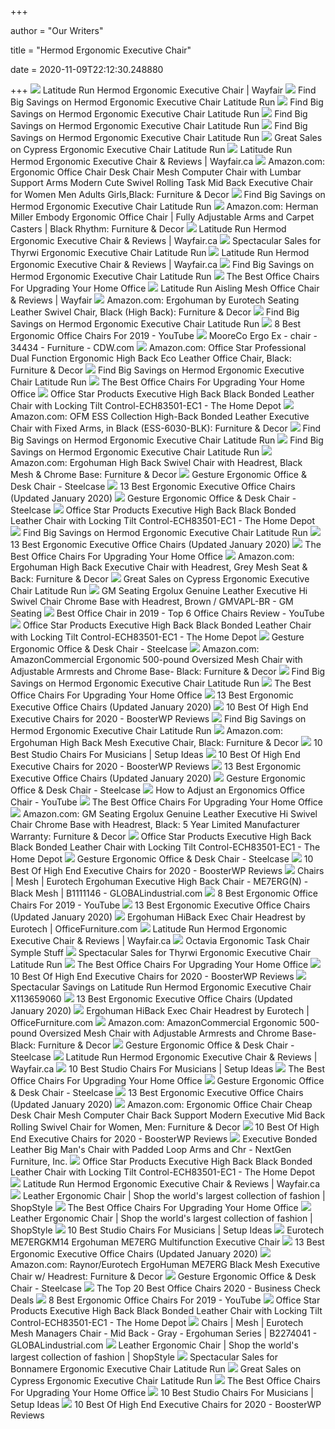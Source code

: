 +++
        
author = "Our Writers"
        
title = "Hermod Ergonomic Executive Chair"
        
date = 2020-11-09T22:12:30.248880
        
+++
[ ![](https://secure.img1-fg.wfcdn.com/im/26595175/compr-r85/1001/100194059/hermod-ergonomic-executive-chair.jpg)](https://secure.img1-fg.wfcdn.com/im/26595175/compr-r85/1001/100194059/hermod-ergonomic-executive-chair.jpg) Latitude Run Hermod Ergonomic Executive Chair | Wayfair
[ ![](https://images.prod.meredith.com/product/d571b4424ca4ec0eadf1b1fa6b78093c/1574939849573/l/hermod-ergonomic-mesh-office-chair-latitude-run)](https://images.prod.meredith.com/product/d571b4424ca4ec0eadf1b1fa6b78093c/1574939849573/l/hermod-ergonomic-mesh-office-chair-latitude-run) Find Big Savings on Hermod Ergonomic Executive Chair Latitude Run
[ ![](https://images.prod.meredith.com/product/cd1b8b0d06886b7a6285201166424816/1587895512374/m/bonnaford-ergonomic-executive-chair-latitude-run)](https://images.prod.meredith.com/product/cd1b8b0d06886b7a6285201166424816/1587895512374/m/bonnaford-ergonomic-executive-chair-latitude-run) Find Big Savings on Hermod Ergonomic Executive Chair Latitude Run
[ ![](https://images.prod.meredith.com/product/c4eedcf6413b6eaf7d1c60d4455266f4/1587895508028/m/bellefield-ergonomic-executive-chair-latitude-run)](https://images.prod.meredith.com/product/c4eedcf6413b6eaf7d1c60d4455266f4/1587895508028/m/bellefield-ergonomic-executive-chair-latitude-run) Find Big Savings on Hermod Ergonomic Executive Chair Latitude Run
[ ![](https://images.prod.meredith.com/product/a219d1b5cc75694f7267e7946fa46986/1594964299647/m/adrinne-ergonomic-executive-chair-latitude-run)](https://images.prod.meredith.com/product/a219d1b5cc75694f7267e7946fa46986/1594964299647/m/adrinne-ergonomic-executive-chair-latitude-run) Find Big Savings on Hermod Ergonomic Executive Chair Latitude Run
[ ![](https://images.prod.meredith.com/product/1dec98e60e9ccc5c433aee76a9a1da63/1574936824198/l/cypress-ergonomic-executive-chair-latitude-run)](https://images.prod.meredith.com/product/1dec98e60e9ccc5c433aee76a9a1da63/1574936824198/l/cypress-ergonomic-executive-chair-latitude-run) Great Sales on Cypress Ergonomic Executive Chair Latitude Run
[ ![](https://secure.img1-fg.wfcdn.com/im/34678953/resize-h800-w800%5Ecompr-r85/1047/104713246/Hermod+Ergonomic+Executive+Chair.jpg)](https://secure.img1-fg.wfcdn.com/im/34678953/resize-h800-w800%5Ecompr-r85/1047/104713246/Hermod+Ergonomic+Executive+Chair.jpg) Latitude Run Hermod Ergonomic Executive Chair & Reviews | Wayfair.ca
[ ![](https://m.media-amazon.com/images/I/714LVSU66HL._AC_UL400_.jpg)](https://m.media-amazon.com/images/I/714LVSU66HL._AC_UL400_.jpg) Amazon.com: Ergonomic Office Chair Desk Chair Mesh Computer Chair with  Lumbar Support Arms Modern Cute Swivel Rolling Task Mid Back Executive Chair  for Women Men Adults Girls,Black: Furniture & Decor
[ ![](https://images.prod.meredith.com/product/ee7c15df19a56ffdda4a907a1e75bd7e/1576490524398/m/nilde-ergonomic-executive-chair-latitude-run)](https://images.prod.meredith.com/product/ee7c15df19a56ffdda4a907a1e75bd7e/1576490524398/m/nilde-ergonomic-executive-chair-latitude-run) Find Big Savings on Hermod Ergonomic Executive Chair Latitude Run
[ ![](https://images-na.ssl-images-amazon.com/images/I/61vsHNwGGWL._AC_SL1500_.jpg)](https://images-na.ssl-images-amazon.com/images/I/61vsHNwGGWL._AC_SL1500_.jpg) Amazon.com: Herman Miller Embody Ergonomic Office Chair | Fully Adjustable  Arms and Carpet Casters | Black Rhythm: Furniture & Decor
[ ![](https://secure.img1-fg.wfcdn.com/im/46029866/resize-h800-w800%5Ecompr-r85/1047/104713247/Hermod+Ergonomic+Executive+Chair.jpg)](https://secure.img1-fg.wfcdn.com/im/46029866/resize-h800-w800%5Ecompr-r85/1047/104713247/Hermod+Ergonomic+Executive+Chair.jpg) Latitude Run Hermod Ergonomic Executive Chair & Reviews | Wayfair.ca
[ ![](https://images.prod.meredith.com/product/ff0811cb46ab96d568db7e3faa1134d7/1579514515119/l/thyrwi-ergonomic-executive-chair-latitude-run)](https://images.prod.meredith.com/product/ff0811cb46ab96d568db7e3faa1134d7/1579514515119/l/thyrwi-ergonomic-executive-chair-latitude-run) Spectacular Sales for Thyrwi Ergonomic Executive Chair Latitude Run
[ ![](https://secure.img1-fg.wfcdn.com/im/10881141/resize-h800-w800%5Ecompr-r85/1047/104713237/Hermod+Ergonomic+Executive+Chair.jpg)](https://secure.img1-fg.wfcdn.com/im/10881141/resize-h800-w800%5Ecompr-r85/1047/104713237/Hermod+Ergonomic+Executive+Chair.jpg) Latitude Run Hermod Ergonomic Executive Chair & Reviews | Wayfair.ca
[ ![](https://images.prod.meredith.com/product/735a78fb9bd311f2f6df46991b4d4b9d/1594963789220/m/alovinard-ergonomic-executive-chair-latitude-run)](https://images.prod.meredith.com/product/735a78fb9bd311f2f6df46991b4d4b9d/1594963789220/m/alovinard-ergonomic-executive-chair-latitude-run) Find Big Savings on Hermod Ergonomic Executive Chair Latitude Run
[ ![](https://thumbor.forbes.com/thumbor/fit-in/1200x0/filters%3Aformat%28jpg%29/https%3A%2F%2Fspecials-images.forbesimg.com%2Fimageserve%2F5eea4dae1b50250006e83cab%2F0x0.jpg%3FcropX1%3D0%26cropX2%3D800%26cropY1%3D233%26cropY2%3D683)](https://thumbor.forbes.com/thumbor/fit-in/1200x0/filters%3Aformat%28jpg%29/https%3A%2F%2Fspecials-images.forbesimg.com%2Fimageserve%2F5eea4dae1b50250006e83cab%2F0x0.jpg%3FcropX1%3D0%26cropX2%3D800%26cropY1%3D233%26cropY2%3D683) The Best Office Chairs For Upgrading Your Home Office
[ ![](https://secure.img1-fg.wfcdn.com/im/23468567/compr-r85/8573/85732987/aisling-mesh-office-chair.jpg)](https://secure.img1-fg.wfcdn.com/im/23468567/compr-r85/8573/85732987/aisling-mesh-office-chair.jpg) Latitude Run Aisling Mesh Office Chair & Reviews | Wayfair
[ ![](https://images-na.ssl-images-amazon.com/images/I/81OUVcLNMvL._AC_SY741_.jpg)](https://images-na.ssl-images-amazon.com/images/I/81OUVcLNMvL._AC_SY741_.jpg) Amazon.com: Ergohuman by Eurotech Seating Leather Swivel Chair, Black (High  Back): Furniture & Decor
[ ![](https://images.prod.meredith.com/product/e53ae01f16766aa59618f964232012d7/1594965062283/m/alonie-ergonomic-executive-chair-latitude-run)](https://images.prod.meredith.com/product/e53ae01f16766aa59618f964232012d7/1594965062283/m/alonie-ergonomic-executive-chair-latitude-run) Find Big Savings on Hermod Ergonomic Executive Chair Latitude Run
[ ![](https://i.ytimg.com/vi/jcs9srbVTr0/hqdefault.jpg)](https://i.ytimg.com/vi/jcs9srbVTr0/hqdefault.jpg) 8 Best Ergonomic Office Chairs For 2019 - YouTube
[ ![](https://webobjects2.cdw.com/is/image/CDW/2228366?wid=784&hei=477&resMode=bilin&fit=fit,1)](https://webobjects2.cdw.com/is/image/CDW/2228366?wid=784&hei=477&resMode=bilin&fit=fit,1) MooreCo Ergo Ex - chair - 34434 - Furniture - CDW.com
[ ![](https://images-na.ssl-images-amazon.com/images/I/81556XO4GcL._AC_SL1500_.jpg)](https://images-na.ssl-images-amazon.com/images/I/81556XO4GcL._AC_SL1500_.jpg) Amazon.com: Office Star Professional Dual Function Ergonomic High Back Eco  Leather Office Chair, Black: Furniture & Decor
[ ![](https://images.prod.meredith.com/product/1f9ab94286685e46150cfca693f9e250/1587895429993/m/almida-ergonomic-executive-chair-latitude-run)](https://images.prod.meredith.com/product/1f9ab94286685e46150cfca693f9e250/1587895429993/m/almida-ergonomic-executive-chair-latitude-run) Find Big Savings on Hermod Ergonomic Executive Chair Latitude Run
[ ![](https://thumbor.forbes.com/thumbor/276x420/https://specials-images.forbesimg.com/imageserve/5f203f62953761c471e7740d/960x0.jpg?fit=scale)](https://thumbor.forbes.com/thumbor/276x420/https://specials-images.forbesimg.com/imageserve/5f203f62953761c471e7740d/960x0.jpg?fit=scale) The Best Office Chairs For Upgrading Your Home Office
[ ![](https://images.homedepot-static.com/productImages/f6da00cc-e72c-427d-ad67-221548ca1e88/svn/espresso-bonded-leather-office-star-products-executive-chairs-ech83501-ec1-64_1000.jpg)](https://images.homedepot-static.com/productImages/f6da00cc-e72c-427d-ad67-221548ca1e88/svn/espresso-bonded-leather-office-star-products-executive-chairs-ech83501-ec1-64_1000.jpg) Office Star Products Executive High Back Black Bonded Leather Chair with  Locking Tilt Control-ECH83501-EC1 - The Home Depot
[ ![](https://images-na.ssl-images-amazon.com/images/I/71Oc8JB0nBL._AC_SX679_.jpg)](https://images-na.ssl-images-amazon.com/images/I/71Oc8JB0nBL._AC_SX679_.jpg) Amazon.com: OFM ESS Collection High-Back Bonded Leather Executive Chair  with Fixed Arms, in Black (ESS-6030-BLK): Furniture & Decor
[ ![](https://images.prod.meredith.com/product/b7518ad37b6dc8dd6513d5305cbd4acf/1576490514748/m/nilde-ergonomic-executive-chair-latitude-run)](https://images.prod.meredith.com/product/b7518ad37b6dc8dd6513d5305cbd4acf/1576490514748/m/nilde-ergonomic-executive-chair-latitude-run) Find Big Savings on Hermod Ergonomic Executive Chair Latitude Run
[ ![](https://images.prod.meredith.com/product/21748db43b56ad8c4f6b6620e459d8cc/1587895430862/m/bonnameade-ergonomic-executive-chair-latitude-run)](https://images.prod.meredith.com/product/21748db43b56ad8c4f6b6620e459d8cc/1587895430862/m/bonnameade-ergonomic-executive-chair-latitude-run) Find Big Savings on Hermod Ergonomic Executive Chair Latitude Run
[ ![](https://images-na.ssl-images-amazon.com/images/I/817Kv-37iXL._AC_SY741_.jpg)](https://images-na.ssl-images-amazon.com/images/I/817Kv-37iXL._AC_SY741_.jpg) Amazon.com: Ergohuman High Back Swivel Chair with Headrest, Black Mesh &  Chrome Base: Furniture & Decor
[ ![](https://steelcase-res.cloudinary.com/image/upload/c_fill,dpr_auto,q_70,h_656,w_1166/v1590006833/www.steelcase.com/2020/05/20/20-0140277.jpg)](https://steelcase-res.cloudinary.com/image/upload/c_fill,dpr_auto,q_70,h_656,w_1166/v1590006833/www.steelcase.com/2020/05/20/20-0140277.jpg) Gesture Ergonomic Office & Desk Chair - Steelcase
[ ![](https://chairsbuddy.com/wp-content/uploads/2018/10/Best-ergonomic-executive-office-chair-6-1-266x300.jpg)](https://chairsbuddy.com/wp-content/uploads/2018/10/Best-ergonomic-executive-office-chair-6-1-266x300.jpg) 13 Best Ergonomic Executive Office Chairs (Updated January 2020)
[ ![](https://steelcase-res.cloudinary.com/image/upload/c_fill,dpr_auto,q_70,h_656,w_1166/v1590006825/www.steelcase.com/2020/05/20/20-0140276.jpg)](https://steelcase-res.cloudinary.com/image/upload/c_fill,dpr_auto,q_70,h_656,w_1166/v1590006825/www.steelcase.com/2020/05/20/20-0140276.jpg) Gesture Ergonomic Office & Desk Chair - Steelcase
[ ![](https://images.homedepot-static.com/productImages/ad93cd9a-7a7a-426c-a67d-f7a62ba67614/svn/espresso-bonded-leather-office-star-products-executive-chairs-ech83501-ec1-66_600.jpg)](https://images.homedepot-static.com/productImages/ad93cd9a-7a7a-426c-a67d-f7a62ba67614/svn/espresso-bonded-leather-office-star-products-executive-chairs-ech83501-ec1-66_600.jpg) Office Star Products Executive High Back Black Bonded Leather Chair with  Locking Tilt Control-ECH83501-EC1 - The Home Depot
[ ![](https://images.prod.meredith.com/product/ac601553bf979a8285a42ef1bfd3ec03/1585217151013/m/latitude-run-bettye-ergonomic-executive-chair-x113535614)](https://images.prod.meredith.com/product/ac601553bf979a8285a42ef1bfd3ec03/1585217151013/m/latitude-run-bettye-ergonomic-executive-chair-x113535614) Find Big Savings on Hermod Ergonomic Executive Chair Latitude Run
[ ![](https://chairsbuddy.com/wp-content/uploads/2018/10/Best-ergonomic-executive-office-chair-1-1-240x300.jpg)](https://chairsbuddy.com/wp-content/uploads/2018/10/Best-ergonomic-executive-office-chair-1-1-240x300.jpg) 13 Best Ergonomic Executive Office Chairs (Updated January 2020)
[ ![](https://specials-images.forbesimg.com/imageserve/5eea4d186ef66b0006115587/0x800.jpg?fit=scale)](https://specials-images.forbesimg.com/imageserve/5eea4d186ef66b0006115587/0x800.jpg?fit=scale) The Best Office Chairs For Upgrading Your Home Office
[ ![](https://images-na.ssl-images-amazon.com/images/I/715z0a5f3xL._AC_SL1453_.jpg)](https://images-na.ssl-images-amazon.com/images/I/715z0a5f3xL._AC_SL1453_.jpg) Amazon.com: Ergohuman High Back Executive Chair with Headrest, Grey Mesh  Seat & Back: Furniture & Decor
[ ![](https://images.prod.meredith.com/product/dc17852e8858466f87d3714adc7f6d34/1576404240157/m/reliford-ergonomic-executive-chair-latitude-run)](https://images.prod.meredith.com/product/dc17852e8858466f87d3714adc7f6d34/1576404240157/m/reliford-ergonomic-executive-chair-latitude-run) Great Sales on Cypress Ergonomic Executive Chair Latitude Run
[ ![](http://www.gmseating.com/uploads/33f72380da2a54ee94774eaef416e9a9.jpg)](http://www.gmseating.com/uploads/33f72380da2a54ee94774eaef416e9a9.jpg) GM Seating Ergolux Genuine Leather Executive Hi Swivel Chair Chrome Base  with Headrest, Brown / GMVAPL-BR - GM Seating
[ ![](https://i.ytimg.com/vi/MWdLy98YNfA/maxresdefault.jpg)](https://i.ytimg.com/vi/MWdLy98YNfA/maxresdefault.jpg) Best Office Chair in 2019 - Top 6 Office Chairs Review - YouTube
[ ![](https://images.homedepot-static.com/productImages/6cff4118-01c9-4490-a339-b2dba0522173/svn/espresso-bonded-leather-office-star-products-executive-chairs-ech83501-ec1-e1_600.jpg)](https://images.homedepot-static.com/productImages/6cff4118-01c9-4490-a339-b2dba0522173/svn/espresso-bonded-leather-office-star-products-executive-chairs-ech83501-ec1-e1_600.jpg) Office Star Products Executive High Back Black Bonded Leather Chair with  Locking Tilt Control-ECH83501-EC1 - The Home Depot
[ ![](https://steelcase-res.cloudinary.com/image/upload/c_fill,dpr_auto,q_70,h_656,w_1166/v1590006842/www.steelcase.com/2020/05/20/20-0140278.jpg)](https://steelcase-res.cloudinary.com/image/upload/c_fill,dpr_auto,q_70,h_656,w_1166/v1590006842/www.steelcase.com/2020/05/20/20-0140278.jpg) Gesture Ergonomic Office & Desk Chair - Steelcase
[ ![](https://images-na.ssl-images-amazon.com/images/I/816LyragCJL._AC_SY679_.jpg)](https://images-na.ssl-images-amazon.com/images/I/816LyragCJL._AC_SY679_.jpg) Amazon.com: AmazonCommercial Ergonomic 500-pound Oversized Mesh Chair with  Adjustable Armrests and Chrome Base- Black: Furniture & Decor
[ ![](https://images.prod.meredith.com/product/b6b79a0893b16674e1a3d7d0be4e9597/1579277033517/m/shauntrelle-ergonomic-executive-chair-latitude-run)](https://images.prod.meredith.com/product/b6b79a0893b16674e1a3d7d0be4e9597/1579277033517/m/shauntrelle-ergonomic-executive-chair-latitude-run) Find Big Savings on Hermod Ergonomic Executive Chair Latitude Run
[ ![](https://specials-images.forbesimg.com/imageserve/5f203fec18e24c071bd3f73e/960x0.jpg?fit=scale)](https://specials-images.forbesimg.com/imageserve/5f203fec18e24c071bd3f73e/960x0.jpg?fit=scale) The Best Office Chairs For Upgrading Your Home Office
[ ![](https://chairsbuddy.com/wp-content/uploads/2018/10/Best-ergonomic-executive-office-chair-3-150x150.jpg)](https://chairsbuddy.com/wp-content/uploads/2018/10/Best-ergonomic-executive-office-chair-3-150x150.jpg) 13 Best Ergonomic Executive Office Chairs (Updated January 2020)
[ ![](https://boosterwp.com/reviews/wp-content/uploads/2020/02/B06XCBP7SB.jpg)](https://boosterwp.com/reviews/wp-content/uploads/2020/02/B06XCBP7SB.jpg) 10 Best Of High End Executive Chairs for 2020 - BoosterWP Reviews
[ ![](https://images.prod.meredith.com/product/0fbb13b250d9c4597c8cc48064bff37b/1594962782602/m/adrio-ergonomic-executive-chair-latitude-run)](https://images.prod.meredith.com/product/0fbb13b250d9c4597c8cc48064bff37b/1594962782602/m/adrio-ergonomic-executive-chair-latitude-run) Find Big Savings on Hermod Ergonomic Executive Chair Latitude Run
[ ![](https://images-na.ssl-images-amazon.com/images/I/71HulPJlzGL._AC_SL1238_.jpg)](https://images-na.ssl-images-amazon.com/images/I/71HulPJlzGL._AC_SL1238_.jpg) Amazon.com: Ergohuman High Back Mesh Executive Chair, Black: Furniture &  Decor
[ ![](https://484474-1525900-raikfcquaxqncofqfm.stackpathdns.com/wp-content/uploads/2020/01/Best-Studio-Chair-For-Musicians-Bad-Back-Good-Posture-Office-ANGEL-QUEEN-Ergonomic-Office-Desk-Chair-High-Back-Mesh-Desk-Footrest.jpg)](https://484474-1525900-raikfcquaxqncofqfm.stackpathdns.com/wp-content/uploads/2020/01/Best-Studio-Chair-For-Musicians-Bad-Back-Good-Posture-Office-ANGEL-QUEEN-Ergonomic-Office-Desk-Chair-High-Back-Mesh-Desk-Footrest.jpg) 10 Best Studio Chairs For Musicians | Setup Ideas
[ ![](https://boosterwp.com/reviews/wp-content/uploads/2020/02/B07T5BD5BK.jpg)](https://boosterwp.com/reviews/wp-content/uploads/2020/02/B07T5BD5BK.jpg) 10 Best Of High End Executive Chairs for 2020 - BoosterWP Reviews
[ ![](https://chairsbuddy.com/wp-content/uploads/2018/10/Best-ergonomic-executive-office-chair-4-1-300x300.jpg)](https://chairsbuddy.com/wp-content/uploads/2018/10/Best-ergonomic-executive-office-chair-4-1-300x300.jpg) 13 Best Ergonomic Executive Office Chairs (Updated January 2020)
[ ![](https://s3.amazonaws.com/steelcase.fsl/pve/prod/scene/5e/5e0f1506e7684e4b8880e59acc252436/0b7cd3c9-ca5a-41e8-b4c3-73a9977e1e9b.png)](https://s3.amazonaws.com/steelcase.fsl/pve/prod/scene/5e/5e0f1506e7684e4b8880e59acc252436/0b7cd3c9-ca5a-41e8-b4c3-73a9977e1e9b.png) Gesture Ergonomic Office & Desk Chair - Steelcase
[ ![](https://i.ytimg.com/vi/LiJ9sU_cqLc/maxresdefault.jpg)](https://i.ytimg.com/vi/LiJ9sU_cqLc/maxresdefault.jpg) How to Adjust an Ergonomics Office Chair - YouTube
[ ![](https://specials-images.forbesimg.com/imageserve/5eea4a651b50250006e83c78/960x0.jpg?fit=scale)](https://specials-images.forbesimg.com/imageserve/5eea4a651b50250006e83c78/960x0.jpg?fit=scale) The Best Office Chairs For Upgrading Your Home Office
[ ![](https://images-na.ssl-images-amazon.com/images/I/61P54rBoTDL._AC_SY879_.jpg)](https://images-na.ssl-images-amazon.com/images/I/61P54rBoTDL._AC_SY879_.jpg) Amazon.com: GM Seating Ergolux Genuine Leather Executive Hi Swivel Chair  Chrome Base with Headrest, Black: 5 Year Limited Manufacturer Warranty:  Furniture & Decor
[ ![](https://images.homedepot-static.com/productImages/458d977e-d230-428e-b46e-0d78d02452d3/svn/black-boss-office-executive-chairs-b8701-64_600.jpg)](https://images.homedepot-static.com/productImages/458d977e-d230-428e-b46e-0d78d02452d3/svn/black-boss-office-executive-chairs-b8701-64_600.jpg) Office Star Products Executive High Back Black Bonded Leather Chair with  Locking Tilt Control-ECH83501-EC1 - The Home Depot
[ ![](https://steelcase-res.cloudinary.com/image/upload/c_fill,dpr_auto,q_70,h_656,w_1166/v1590006811/www.steelcase.com/2020/05/20/20-0140271.jpg)](https://steelcase-res.cloudinary.com/image/upload/c_fill,dpr_auto,q_70,h_656,w_1166/v1590006811/www.steelcase.com/2020/05/20/20-0140271.jpg) Gesture Ergonomic Office & Desk Chair - Steelcase
[ ![](https://boosterwp.com/reviews/wp-content/uploads/2020/02/B07SQ6P58L.jpg)](https://boosterwp.com/reviews/wp-content/uploads/2020/02/B07SQ6P58L.jpg) 10 Best Of High End Executive Chairs for 2020 - BoosterWP Reviews
[ ![](https://images.globalindustrial.com/images/500x500/me7erg-new-front.jpg?t=1379044800000)](https://images.globalindustrial.com/images/500x500/me7erg-new-front.jpg?t=1379044800000) Chairs | Mesh | Eurotech Ergohuman Executive High Back Chair - ME7ERG(N) -  Black Mesh | B1111146 - GLOBALindustrial.com
[ ![](https://i.ytimg.com/vi/BXipp4ntv1c/maxresdefault.jpg)](https://i.ytimg.com/vi/BXipp4ntv1c/maxresdefault.jpg) 8 Best Ergonomic Office Chairs For 2019 - YouTube
[ ![](https://chairsbuddy.com/wp-content/uploads/2018/10/Best-ergonomic-executive-office-chair-5-1-300x300.jpg)](https://chairsbuddy.com/wp-content/uploads/2018/10/Best-ergonomic-executive-office-chair-5-1-300x300.jpg) 13 Best Ergonomic Executive Office Chairs (Updated January 2020)
[ ![](https://s7d9.scene7.com/is/image/OfficeFurniturecom/ME8ERGLO-Blk-angle?$Product_Listing$)](https://s7d9.scene7.com/is/image/OfficeFurniturecom/ME8ERGLO-Blk-angle?$Product_Listing$) Ergohuman HiBack Exec Chair Headrest by Eurotech | OfficeFurniture.com
[ ![](https://secure.img1-fg.wfcdn.com/im/22075612/resize-h800-w800%5Ecompr-r85/1047/104713241/Hermod+Ergonomic+Executive+Chair.jpg)](https://secure.img1-fg.wfcdn.com/im/22075612/resize-h800-w800%5Ecompr-r85/1047/104713241/Hermod+Ergonomic+Executive+Chair.jpg) Latitude Run Hermod Ergonomic Executive Chair & Reviews | Wayfair.ca
[ ![](https://secure.img1-fg.wfcdn.com/im/83634742/resize-h400-w400%5Ecompr-r85/7959/79597864/.jpg)](https://secure.img1-fg.wfcdn.com/im/83634742/resize-h400-w400%5Ecompr-r85/7959/79597864/.jpg) Octavia Ergonomic Task Chair Symple Stuff
[ ![](https://cdn-image.realsimple.com/sites/default/files/styles/rs_horizontal_image_4/public/1573066926/world-market-black-friday-2019.jpg)](https://cdn-image.realsimple.com/sites/default/files/styles/rs_horizontal_image_4/public/1573066926/world-market-black-friday-2019.jpg) Spectacular Sales for Thyrwi Ergonomic Executive Chair Latitude Run
[ ![](https://specials-images.forbesimg.com/imageserve/5f20407e18e24c071bd3f742/960x0.jpg?cropX1=0&cropX2=800&cropY1=0&cropY2=800)](https://specials-images.forbesimg.com/imageserve/5f20407e18e24c071bd3f742/960x0.jpg?cropX1=0&cropX2=800&cropY1=0&cropY2=800) The Best Office Chairs For Upgrading Your Home Office
[ ![](https://boosterwp.com/reviews/wp-content/uploads/2020/02/B07DMW7W37.jpg)](https://boosterwp.com/reviews/wp-content/uploads/2020/02/B07DMW7W37.jpg) 10 Best Of High End Executive Chairs for 2020 - BoosterWP Reviews
[ ![](https://images.prod.meredith.com/content/281474979838509/546487)](https://images.prod.meredith.com/content/281474979838509/546487) Spectacular Savings on Latitude Run Hermod Ergonomic Executive Chair  X113659060
[ ![](https://chairsbuddy.com/wp-content/uploads/2018/10/Best-ergonomic-executive-office-chair-2-1-300x300.jpg)](https://chairsbuddy.com/wp-content/uploads/2018/10/Best-ergonomic-executive-office-chair-2-1-300x300.jpg) 13 Best Ergonomic Executive Office Chairs (Updated January 2020)
[ ![](https://s7d9.scene7.com/is/image/OfficeFurniturecom/rmt-56507_fea-7_s7?hei=350)](https://s7d9.scene7.com/is/image/OfficeFurniturecom/rmt-56507_fea-7_s7?hei=350) Ergohuman HiBack Exec Chair Headrest by Eurotech | OfficeFurniture.com
[ ![](https://m.media-amazon.com/images/S/aplus-media/sota/4f5f3da7-c02a-47d1-8017-dee0ee31793b.__CR0,0,1464,600_PT0_SX1464_V1___.jpg)](https://m.media-amazon.com/images/S/aplus-media/sota/4f5f3da7-c02a-47d1-8017-dee0ee31793b.__CR0,0,1464,600_PT0_SX1464_V1___.jpg) Amazon.com: AmazonCommercial Ergonomic 500-pound Oversized Mesh Chair with  Adjustable Armrests and Chrome Base- Black: Furniture & Decor
[ ![](https://steelcase-res.cloudinary.com/image/upload/c_fill,dpr_auto,q_70,h_656,w_1166/v1590006820/www.steelcase.com/2020/05/20/20-0140275.jpg)](https://steelcase-res.cloudinary.com/image/upload/c_fill,dpr_auto,q_70,h_656,w_1166/v1590006820/www.steelcase.com/2020/05/20/20-0140275.jpg) Gesture Ergonomic Office & Desk Chair - Steelcase
[ ![](https://secure.img1-fg.wfcdn.com/im/44933880/resize-h800-w800%5Ecompr-r85/1047/104713234/Hermod+Ergonomic+Executive+Chair.jpg)](https://secure.img1-fg.wfcdn.com/im/44933880/resize-h800-w800%5Ecompr-r85/1047/104713234/Hermod+Ergonomic+Executive+Chair.jpg) Latitude Run Hermod Ergonomic Executive Chair & Reviews | Wayfair.ca
[ ![](https://484474-1525900-raikfcquaxqncofqfm.stackpathdns.com/wp-content/uploads/2020/01/Best-Studio-Chair-For-Musicians-Bad-Back-Good-Posture-Office-JL-Comfurni-Office-Chair-Faux-Leather-Swivel-Office-Chairs-For-Girls-Females-Funky-Colour.jpg)](https://484474-1525900-raikfcquaxqncofqfm.stackpathdns.com/wp-content/uploads/2020/01/Best-Studio-Chair-For-Musicians-Bad-Back-Good-Posture-Office-JL-Comfurni-Office-Chair-Faux-Leather-Swivel-Office-Chairs-For-Girls-Females-Funky-Colour.jpg) 10 Best Studio Chairs For Musicians | Setup Ideas
[ ![](https://specials-images.forbesimg.com/imageserve/5eea4983de3a2a0006fd09f2/960x0.jpg?fit=scale)](https://specials-images.forbesimg.com/imageserve/5eea4983de3a2a0006fd09f2/960x0.jpg?fit=scale) The Best Office Chairs For Upgrading Your Home Office
[ ![](https://images.steelcase.com/image/upload/v1415739054/www.steelcase.com/gesture-chair-tablet-13-0004200.jpg)](https://images.steelcase.com/image/upload/v1415739054/www.steelcase.com/gesture-chair-tablet-13-0004200.jpg) Gesture Ergonomic Office & Desk Chair - Steelcase
[ ![](https://chairsbuddy.com/wp-content/uploads/2018/10/Best-ergonomic-executive-office-chair-13-1-300x300.jpg)](https://chairsbuddy.com/wp-content/uploads/2018/10/Best-ergonomic-executive-office-chair-13-1-300x300.jpg) 13 Best Ergonomic Executive Office Chairs (Updated January 2020)
[ ![](https://images-na.ssl-images-amazon.com/images/I/61JhVe2bFML._AC_SX522_.jpg)](https://images-na.ssl-images-amazon.com/images/I/61JhVe2bFML._AC_SX522_.jpg) Amazon.com: Ergonomic Office Chair Cheap Desk Chair Mesh Computer Chair  Back Support Modern Executive Mid Back Rolling Swivel Chair for Women, Men:  Furniture & Decor
[ ![](https://boosterwp.com/reviews/wp-content/uploads/2020/02/B01KNB3PSE.jpg)](https://boosterwp.com/reviews/wp-content/uploads/2020/02/B01KNB3PSE.jpg) 10 Best Of High End Executive Chairs for 2020 - BoosterWP Reviews
[ ![](https://cdn.shopify.com/s/files/1/0014/7305/2772/products/EC1283C-EC3_hi_600x.jpg?v=1577917418)](https://cdn.shopify.com/s/files/1/0014/7305/2772/products/EC1283C-EC3_hi_600x.jpg?v=1577917418) Executive Bonded Leather Big Man's Chair with Padded Loop Arms and Chr -  NextGen Furniture, Inc.
[ ![](https://images.homedepot-static.com/productImages/c309e5ea-616f-449d-af07-d8cebd3a29af/svn/black-bonded-leather-office-star-products-executive-chairs-32-e33p91a7hl-64_600.jpg)](https://images.homedepot-static.com/productImages/c309e5ea-616f-449d-af07-d8cebd3a29af/svn/black-bonded-leather-office-star-products-executive-chairs-32-e33p91a7hl-64_600.jpg) Office Star Products Executive High Back Black Bonded Leather Chair with  Locking Tilt Control-ECH83501-EC1 - The Home Depot
[ ![](https://secure.img1-fg.wfcdn.com/im/34835395/resize-h800-w800%5Ecompr-r85/1047/104713251/Hermod+Ergonomic+Executive+Chair.jpg)](https://secure.img1-fg.wfcdn.com/im/34835395/resize-h800-w800%5Ecompr-r85/1047/104713251/Hermod+Ergonomic+Executive+Chair.jpg) Latitude Run Hermod Ergonomic Executive Chair & Reviews | Wayfair.ca
[ ![](https://img.shopstyle-cdn.com/sim/f9/47/f9470c2fd587e2cf958c990ed3b3d7a5_xlarge/aracele-ergonomic-executive-leather-office-desk-chairs-latitude-run.jpg)](https://img.shopstyle-cdn.com/sim/f9/47/f9470c2fd587e2cf958c990ed3b3d7a5_xlarge/aracele-ergonomic-executive-leather-office-desk-chairs-latitude-run.jpg) Leather Ergonomic Chair | Shop the world's largest collection of fashion |  ShopStyle
[ ![](https://specials-images.forbesimg.com/imageserve/5f68e7a0415f3b8c3fba6df5/960x0.jpg?cropX1=0&cropX2=600&cropY1=0&cropY2=600)](https://specials-images.forbesimg.com/imageserve/5f68e7a0415f3b8c3fba6df5/960x0.jpg?cropX1=0&cropX2=600&cropY1=0&cropY2=600) The Best Office Chairs For Upgrading Your Home Office
[ ![](https://img.shopstyle-cdn.com/sim/fd/8d/fd8db9929fc8c5b5cdbfc4a07803061e_best/algrid-ergonomic-genuine-leather-executive-chair-latitude-run-upholstery-color-gray.jpg)](https://img.shopstyle-cdn.com/sim/fd/8d/fd8db9929fc8c5b5cdbfc4a07803061e_best/algrid-ergonomic-genuine-leather-executive-chair-latitude-run-upholstery-color-gray.jpg) Leather Ergonomic Chair | Shop the world's largest collection of fashion |  ShopStyle
[ ![](https://484474-1525900-raikfcquaxqncofqfm.stackpathdns.com/wp-content/uploads/2020/01/Best-Studio-Chair-For-Musicians-Bad-Back-Good-Posture-Ergonomic-Kneeling-Chair-with-Back-Support-2.jpg)](https://484474-1525900-raikfcquaxqncofqfm.stackpathdns.com/wp-content/uploads/2020/01/Best-Studio-Chair-For-Musicians-Bad-Back-Good-Posture-Ergonomic-Kneeling-Chair-with-Back-Support-2.jpg) 10 Best Studio Chairs For Musicians | Setup Ideas
[ ![](https://www.supplychimp.com/media/extendware/ewimageopt/media/inline/97/1/eurotech-me7ergkm14-ergohuman-me7erg-multifunction-executive-chair-cc1.jpg)](https://www.supplychimp.com/media/extendware/ewimageopt/media/inline/97/1/eurotech-me7ergkm14-ergohuman-me7erg-multifunction-executive-chair-cc1.jpg) Eurotech ME7ERGKM14 Ergohuman ME7ERG Multifunction Executive Chair
[ ![](https://chairsbuddy.com/wp-content/uploads/2018/10/Best-ergonomic-executive-office-chair-9-1-214x300.jpg)](https://chairsbuddy.com/wp-content/uploads/2018/10/Best-ergonomic-executive-office-chair-9-1-214x300.jpg) 13 Best Ergonomic Executive Office Chairs (Updated January 2020)
[ ![](https://images-na.ssl-images-amazon.com/images/I/31tQcDKfsPL.__AC_QL70_ML2_.jpg)](https://images-na.ssl-images-amazon.com/images/I/31tQcDKfsPL.__AC_QL70_ML2_.jpg) Amazon.com: Raynor/Eurotech ErgoHuman ME7ERG Black Mesh Executive Chair w/  Headrest: Furniture & Decor
[ ![](https://steelcase-res.cloudinary.com/image/upload/c_fill,dpr_auto,q_70,h_600,w_1200/v1589932105/www.steelcase.com/2020/05/19/20-140118-oneup.jpg)](https://steelcase-res.cloudinary.com/image/upload/c_fill,dpr_auto,q_70,h_600,w_1200/v1589932105/www.steelcase.com/2020/05/19/20-140118-oneup.jpg) Gesture Ergonomic Office & Desk Chair - Steelcase
[ ![](https://businesscheckdeals.com/wp-content/uploads/2019/11/71jcClvUekL._SL1500_.jpg)](https://businesscheckdeals.com/wp-content/uploads/2019/11/71jcClvUekL._SL1500_.jpg) The Top 20 Best Office Chairs 2020 - Business Check Deals
[ ![](https://i.ytimg.com/vi/3xKa2d1rTrU/maxresdefault.jpg)](https://i.ytimg.com/vi/3xKa2d1rTrU/maxresdefault.jpg) 8 Best Ergonomic Office Chairs For 2019 - YouTube
[ ![](https://images.homedepot-static.com/productImages/4726ab8f-ecbe-4af0-a79a-bbe0735b2d07/svn/black-mesh-air-grid-office-star-products-executive-chairs-5790e-64_600.jpg)](https://images.homedepot-static.com/productImages/4726ab8f-ecbe-4af0-a79a-bbe0735b2d07/svn/black-mesh-air-grid-office-star-products-executive-chairs-5790e-64_600.jpg) Office Star Products Executive High Back Black Bonded Leather Chair with  Locking Tilt Control-ECH83501-EC1 - The Home Depot
[ ![](https://images.globalindustrial.com/images/177x177/G67_ME8ERGLO-W09-53.jpg?t=1582803003000)](https://images.globalindustrial.com/images/177x177/G67_ME8ERGLO-W09-53.jpg?t=1582803003000) Chairs | Mesh | Eurotech Mesh Managers Chair - Mid Back - Gray - Ergohuman  Series | B2274041 - GLOBALindustrial.com
[ ![](https://img.shopstyle-cdn.com/sim/19/87/1987c508f1168d3fbd15e633813ce656_best/ergonomic-executive-chair-starspace-upholstery-color-black.jpg)](https://img.shopstyle-cdn.com/sim/19/87/1987c508f1168d3fbd15e633813ce656_best/ergonomic-executive-chair-starspace-upholstery-color-black.jpg) Leather Ergonomic Chair | Shop the world's largest collection of fashion |  ShopStyle
[ ![](https://cdn-image.realsimple.com/sites/default/files/styles/rs_horizontal_image_4/public/1534866601/amazon-side-chair.jpg)](https://cdn-image.realsimple.com/sites/default/files/styles/rs_horizontal_image_4/public/1534866601/amazon-side-chair.jpg) Spectacular Sales for Bonnamere Ergonomic Executive Chair Latitude Run
[ ![](https://images.prod.meredith.com/product/6eefa8bb3e07a9dee4287ef2ca0b6c25/1569060423695/m/boss-black-leather-task-chair-with-adjustable-arms-latitude-run)](https://images.prod.meredith.com/product/6eefa8bb3e07a9dee4287ef2ca0b6c25/1569060423695/m/boss-black-leather-task-chair-with-adjustable-arms-latitude-run) Great Sales on Cypress Ergonomic Executive Chair Latitude Run
[ ![](https://specials-images.forbesimg.com/imageserve/5f2042979b63a1caf51694bf/0x800.jpg?cropX1=0&cropX2=924&cropY1=0&cropY2=1500)](https://specials-images.forbesimg.com/imageserve/5f2042979b63a1caf51694bf/0x800.jpg?cropX1=0&cropX2=924&cropY1=0&cropY2=1500) The Best Office Chairs For Upgrading Your Home Office
[ ![](https://484474-1525900-raikfcquaxqncofqfm.stackpathdns.com/wp-content/uploads/2020/01/Best-Studio-Chair-For-Musicians-Recording-Mixing-Studio-Bad-Back-Good-Posture-office-hippo-Professional-24-Hours-High-Back-Office-Chair.jpg)](https://484474-1525900-raikfcquaxqncofqfm.stackpathdns.com/wp-content/uploads/2020/01/Best-Studio-Chair-For-Musicians-Recording-Mixing-Studio-Bad-Back-Good-Posture-office-hippo-Professional-24-Hours-High-Back-Office-Chair.jpg) 10 Best Studio Chairs For Musicians | Setup Ideas
[ ![](https://boosterwp.com/reviews/wp-content/uploads/2020/02/B004ZVHKJE.jpg)](https://boosterwp.com/reviews/wp-content/uploads/2020/02/B004ZVHKJE.jpg) 10 Best Of High End Executive Chairs for 2020 - BoosterWP Reviews
